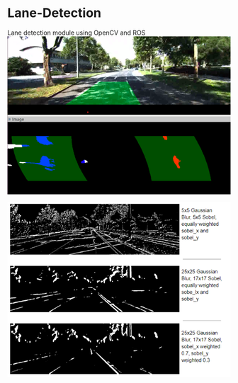 # Lane-Detection
Lane detection module using OpenCV and ROS
![alt text](https://github.com/abhaysp2/Lane-Detection/blob/master/Lane%20Detected.png?raw=true)

![alt text](https://github.com/abhaysp2/Lane-Detection/blob/master/Gaussian%20and%20Sobel%20Filter.png?raw=true)
